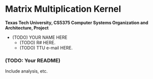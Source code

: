 Matrix Multiplication Kernel
======================

**Texas Tech University, CS5375 Computer Systems Organization and Architecture, Project**

* (TODO) YOUR NAME HERE
  * (TODO) R# HERE.
  * (TODO) TTU e-mail HERE.

### (TODO: Your README)

Include analysis, etc.

